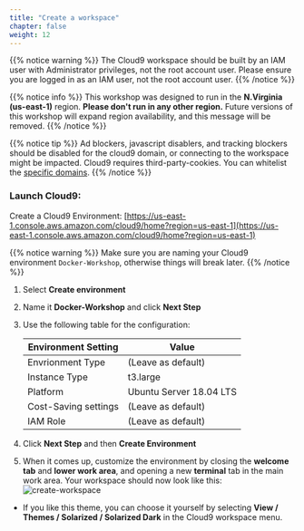 ```yaml
---
title: "Create a workspace"
chapter: false
weight: 12
---
```


{{% notice warning %}}
The Cloud9 workspace should be built by an IAM user with Administrator privileges,
not the root account user. Please ensure you are logged in as an IAM user, not the root
account user.
{{% /notice %}}

{{% notice info %}}
This workshop was designed to run in the **N.Virginia (us-east-1)** region. **Please don't
run in any other region.** Future versions of this workshop will expand region availability,
and this message will be removed.
{{% /notice %}}

{{% notice tip %}}
Ad blockers, javascript disablers, and tracking blockers should be disabled for
the cloud9 domain, or connecting to the workspace might be impacted.
Cloud9 requires third-party-cookies. You can whitelist the [specific domains]( https://docs.aws.amazon.com/cloud9/latest/user-guide/troubleshooting.html#troubleshooting-env-loading).
{{% /notice %}}

### Launch Cloud9:
Create a Cloud9 Environment: [https://us-east-1.console.aws.amazon.com/cloud9/home?region=us-east-1](https://us-east-1.console.aws.amazon.com/cloud9/home?region=us-east-1)

{{% notice warning %}}
Make sure you are naming your Cloud9 environment `Docker-Workshop`, otherwise things will break later.
{{% /notice %}}

1. Select **Create environment**
2. Name it **Docker-Workshop** and click **Next Step**
3. Use the following table for the configuration:

    |    Environment Setting   |   Value    |
    |----------|--------------------|
    | Envrionment Type | (Leave as default) |
    | Instance Type | t3.large |
    | Platform | Ubuntu Server 18.04 LTS |
    | Cost-Saving settings | (Leave as default)|
    | IAM Role | (Leave as default) |
4. Click **Next Step** and then  **Create Environment**
5.  When it comes up, customize the environment by closing the **welcome tab**
and **lower work area**, and opening a new **terminal** tab in the main work area. Your workspace should now look like this:
![create-workspace](/images/create-workspace.png)

- If you like this theme, you can choose it yourself by selecting **View / Themes / Solarized / Solarized Dark**
in the Cloud9 workspace menu.
